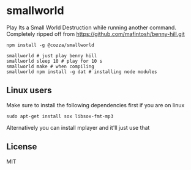 # smallworld
Play Its a Small World Destruction while running another command. Completely ripped off from https://github.com/mafintosh/benny-hill.git

```
npm install -g @cozza/smallworld

smallworld # just play benny hill
smallworld sleep 10 # play for 10 s
smallworld make # when compiling
smallworld npm install -g dat # installing node modules
```

## Linux users

Make sure to install the following dependencies first if you are on linux

```
sudo apt-get install sox libsox-fmt-mp3
```

Alternatively you can install mplayer and it'll just use that

## License

MIT
